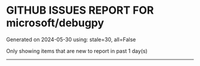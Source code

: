 
# GITHUB ISSUES REPORT FOR microsoft/debugpy


Generated on 2024-05-30 using: stale=30, all=False


Only showing items that are new to report in past 1 day(s)


---
